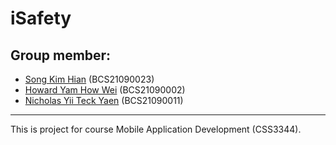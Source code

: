 # iSafety

## Group member:
- [Song Kim Hian](https://github.com/song1351) (BCS21090023)
- [Howard Yam How Wei](https://github.com/howardyam) (BCS21090002)
- [Nicholas Yii Teck Yaen](https://github.com/BCS21090011) (BCS21090011)

---
This is project for course Mobile Application Development (CSS3344).
